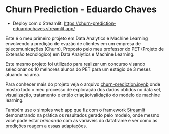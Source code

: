 # Churn Prediction - Eduardo Chaves

- Deploy com o Streamlit: https://churn-prediction-eduardochaves.streamlit.app/

Este é o meu primeiro projeto em Data Analytics e Machine Learning envolvendo a predição de evazão de clientes em um empresa de telecomunicações (Churn). Proposto pelo meu professor do PET (Projeto de Extensão tecnológico) em Data Analytics e Machine Learning.

Este mesmo projeto foi utilizado para realizar um concurso visando selecionar os 10 melhores alunos do PET para um estágio de 3 meses atuando na área.

Para conhecer mais do projeto veja o arquivo [churn-prediction.ipynb](./churn-prediction.ipynb 'Arquivo Jupyter Notebook') onde mostro todo o meu processo de exploração dos dados obtidos no data set, visualização, tratamento e então criação/validação do modelo de machine learning.

Também use o simples web app que fiz com o framework [Streamlit](https://streamlit.io/ 'Streamlit Website') demonstrando na prática os resultados gerado pelo modelo, onde mesmo você pode estar *brincando* com as variáveis do dataframe e ver como as predições reagem a essas adaptações. 
